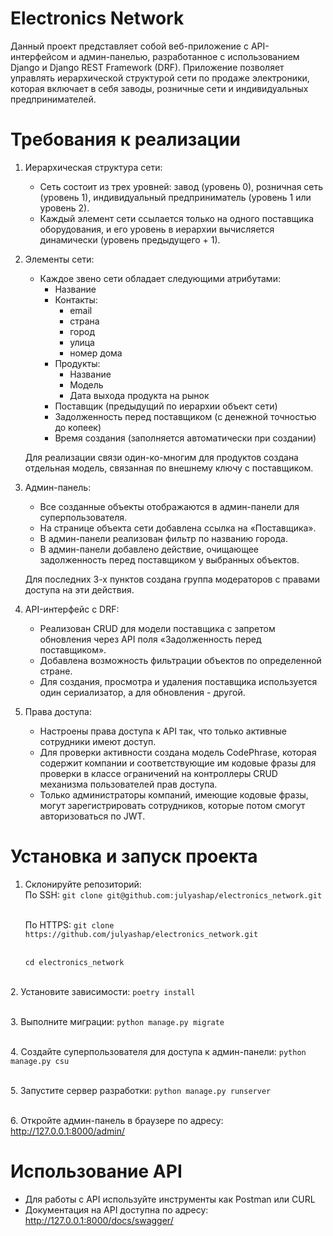 # Electronics Network

Данный проект представляет собой веб-приложение с API-интерфейсом и админ-панелью,
разработанное с использованием Django и Django REST Framework (DRF).
Приложение позволяет управлять иерархической структурой сети по продаже электроники, которая включает в себя заводы,
розничные сети и индивидуальных предпринимателей.

# Требования к реализации

1. Иерархическая структура сети:
    - Сеть состоит из трех уровней: завод (уровень 0), розничная сеть (уровень 1),
      индивидуальный предприниматель (уровень 1 или уровень 2).
    - Каждый элемент сети ссылается только на одного поставщика оборудования,
      и его уровень в иерархии вычисляется динамически (уровень предыдущего + 1).

2. Элементы сети:
    - Каждое звено сети обладает следующими атрибутами:
        - Название
        - Контакты:
            - email
            - страна
            - город
            - улица
            - номер дома
        - Продукты:
            - Название
            - Модель
            - Дата выхода продукта на рынок
        - Поставщик (предыдущий по иерархии объект сети)
        - Задолженность перед поставщиком (с денежной точностью до копеек)
        - Время создания (заполняется автоматически при создании)

    Для реализации связи один-ко-многим для продуктов создана отдельная модель, связанная по внешнему ключу с поставщиком.

3. Админ-панель:
    - Все созданные объекты отображаются в админ-панели для суперпользователя.
    - На странице объекта сети добавлена ссылка на «Поставщика».
    - В админ-панели реализован фильтр по названию города.
    - В админ-панели добавлено действие, очищающее задолженность перед поставщиком у выбранных объектов.
 
    Для последних 3-х пунктов создана группа модераторов с правами доступа на эти действия.

4. API-интерфейс с DRF:
    - Реализован CRUD для модели поставщика с запретом обновления через API поля «Задолженность перед поставщиком».
    - Добавлена возможность фильтрации объектов по определенной стране.
    - Для создания, просмотра и удаления поставщика используется один сериализатор, а для обновления - другой.

5. Права доступа:
    - Настроены права доступа к API так, что только активные сотрудники имеют доступ.
    - Для проверки активности создана модель CodePhrase, которая содержит компании и соответствующие им кодовые фразы
      для проверки в классе ограничений на контроллеры CRUD механизма пользователей прав доступа.
    - Только администраторы компаний, имеющие кодовые фразы, могут зарегистрировать сотрудников, 
которые потом смогут авторизоваться по JWT.

# Установка и запуск проекта

1. Склонируйте репозиторий:
   <br>По SSH: 
   ```git clone git@github.com:julyashap/electronics_network.git```

   <br>По HTTPS:
   ```git clone https://github.com/julyashap/electronics_network.git```
   
   <br>```cd electronics_network```

<br>2. Установите зависимости:
   ```poetry install```

<br>3. Выполните миграции:
   ```python manage.py migrate```

<br>4. Создайте суперпользователя для доступа к админ-панели:
   ```python manage.py csu```

<br>5. Запустите сервер разработки:
   ```python manage.py runserver```

<br>6. Откройте админ-панель в браузере по адресу:
   http://127.0.0.1:8000/admin/

# Использование API

- Для работы с API используйте инструменты как Postman или CURL
- Документация на API доступна по адресу:
  http://127.0.0.1:8000/docs/swagger/
